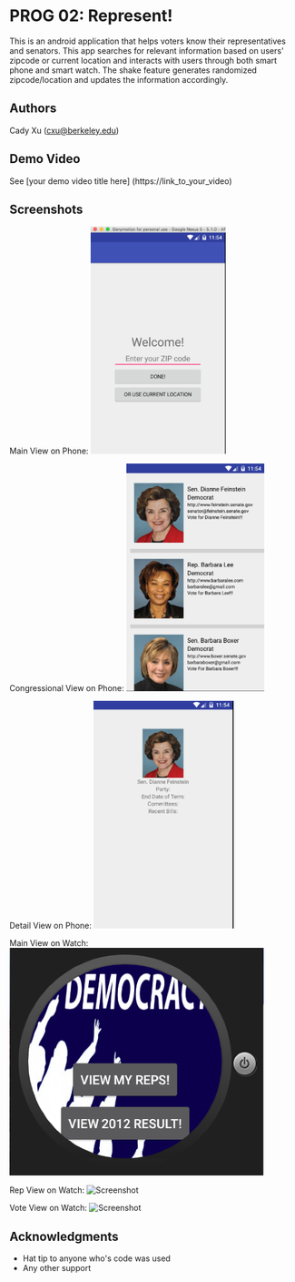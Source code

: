 # PROG 02: Represent!

This is an android application that helps voters know their representatives and senators. This app searches for relevant information based on users' zipcode or current location and interacts with users through both smart phone and smart watch. The shake feature generates randomized zipcode/location and updates the information accordingly. 

## Authors

Cady Xu ([cxu@berkeley.edu](mailto:cxu@berkeley.edu))

## Demo Video

See [your demo video title here] (https://link_to_your_video)

## Screenshots

Main View on Phone: 
<img src="screenshots/PhoneMainView.png" height="400" alt="Screenshot"/>

Congressional View on Phone:
<img src="screenshots/PhoneSumView.png" height="400" alt="Screenshot"/>

Detail View on Phone: 
<img src="screenshots/PhoneDetailView.png" height="400" alt="Screenshot"/>

Main View on Watch: 
<img src="screenshots/WatchMainView.png" height="400" alt="Screenshot"/>

Rep View on Watch: 
<img src="screenshots/PhoneRepView.png" height="400" alt="Screenshot"/>

Vote View on Watch: 
<img src="screenshots/PhoneVoteView.png" height="400" alt="Screenshot"/>

## Acknowledgments

* Hat tip to anyone who's code was used
* Any other support
